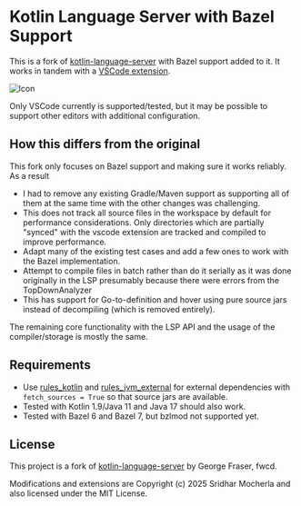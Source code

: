 # Kotlin Language Server with Bazel Support

This is a fork of [kotlin-language-server](https://github.com/fwcd/kotlin-language-server) with Bazel support added to it. It works in tandem with a [VSCode extension](https://github.com/smocherla-brex/bazel-kotlin-vscode-extension).


![Icon](Icon128.png)

Only VSCode currently is supported/tested, but it may be possible to support other editors with additional configuration.

## How this differs from the original

This fork only focuses on Bazel support and making sure it works reliably. As a result
- I had to remove any existing Gradle/Maven support as supporting all of them at the same time with the other changes was challenging.
- This does not track all source files in the workspace by default for performance considerations. Only directories which are partially "synced"
 with the vscode extension are tracked and compiled to improve performance.
- Adapt many of the existing test cases and add a few ones to work with the Bazel implementation.
- Attempt to compile files in batch rather than do it serially as it was done originally in the LSP presumably because there were errors from the TopDownAnalyzer
- This has support for Go-to-definition and hover using pure source jars instead of decompiling (which is removed entirely).

The remaining core functionality with the LSP API and the usage of the compiler/storage is mostly the same.

## Requirements
- Use [rules_kotlin](https://github.com/bazelbuild/rules_kotlin) and [rules_jvm_external](https://github.com/bazel-contrib/rules_jvm_external) for external dependencies with `fetch_sources = True` so that source jars are available.
- Tested with Kotlin 1.9/Java 11 and Java 17 should also work.
- Tested with Bazel 6 and Bazel 7, but bzlmod not supported yet.

## License

This project is a fork of [kotlin-language-server](https://github.com/fwcd/kotlin-language-server) by George Fraser, fwcd.

Modifications and extensions are Copyright (c) 2025 Sridhar Mocherla and also licensed under the MIT License.
